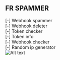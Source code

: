 ## FR SPAMMER  

[-] Webhook spammer  
[-] Webhook deleter  
[-] Token checker  
[-] Token info  
[-] Webhook checker  
[-] Random ip generator  
![Alt text](https://i.imgur.com/1QRKWoB.png)
